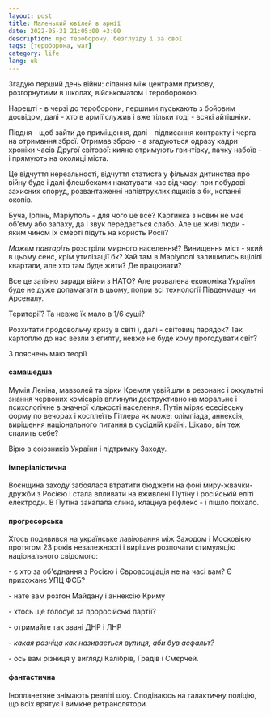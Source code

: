 ```yaml
---
layout: post
title: Маленький ювілей в армії
date: 2022-05-31 21:05:00 +3:00
description: про тероборону, безглузду і за свої
tags: [тероборона, war]
category: life
lang: uk
---
```


Згадую перший день війни: 
сіпання між центрами призову, розгорнутими в школах, військоматом і теробороною.

Нарешті - в черзі до тероборони, першими пуськають з бойовим досвідом, далі - хто в армії служив і вже  тільки тоді - всякі айтішніки.

Півдня - щоб зайти до приміщення, далі - підписання контракту і черга на отримання зброї.
Отримав зброю - а згадуються одразу кадри хроніки часів Другої світової: кияне отримують гвинтівку, пачку набоїв - і прямують на околиці міста.

Це відчуття нереальності, відчуття статиста у фільмах дитинства про війну буде і далі флешбеками накатувати час від часу:
при побудові захисних споруд,
розвантаженні напівтрухлих ящиків з бк,
копанні окопів.

Буча, Ірпінь, Маріуполь - для чого це все?
Картинка з новин не має об'єму або запаху, да і звук передається слабо.
Але це живі люди - яким чином їх смерті підуть на користь Росії?

_Можем павтаріть_ розстріли мирного населення!?
Винищення міст - який в цьому сенс, крім утилізації бк? 
Хай там в Маріуполі залишились вцілілі квартали, але хто там буде жити?
Де працювати?

Все це затіяно заради війни з НАТО?
Але розвалена економіка України буде не дуже допамагати в цьому, попри всі технології Південмашу чи Арсеналу.

Території? 
Та невже їх мало в 1/6 суші?

Розхитати продовольчу кризу в світі і, далі - світовиц парядок? 
Так картоплю до нас везли з єгипту, невже не буде кому прогодувати світ?

З пояснень маю теорії

#### самашедша
Мумія Лєніна, мавзолей та зірки Кремля уввійшли в резонанс і оккультні знання червоних комісарів вплинули деструктивно на моральне і психологічне в значної кількості населення.
Путін міряє есесівську форму  по вечорах і косплеїть Гітлера як може: олімпіада, аннексія, вирішення національного питання в сусідній країні.
Цікаво, він теж спалить себе?

Вірю в союзників України і підтримку Заходу.

#### імперіалістична
Воєнщина заходу забоялася втратити бюджети на фоні миру-жвачки-дружби з Росією і стала впливати на вживлені Путіну і російській еліті електроди.
В Путіна закапала слина, клацнуа рефлекс - і пішло поїхало.

#### прогресорська
Хтось подивився на українське лавіювання між Заходом і Московією протягом 23 років незалежності і вирішив розпочати стимуляцію національного свідомого:

\- є хто за об'єднання з Росією і Євроасоціація не на часі вам? 
Є прихожанє УПЦ ФСБ?

\- нате вам розгон Майдану і аннексію Криму 

\- хтось ще голосує за проросійські партії?

\- отримайте так звані ДНР і ЛНР

\- _какая разніца как називається вулиця, аби був асфальт?_

\- ось вам різниця у вигляді Калібрів, Градів і Смєрчей.

#### фантастична
Інопланетяне знімають реаліті шоу.
Сподіваюсь на галактичну поліцію, що всіх врятує і вимкне ретранслятори.


